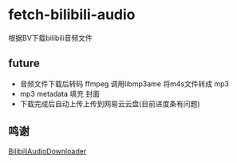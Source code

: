 # fetch-bilibili-audio
根据BV下载bilibili音频文件


## future
 - 音频文件下载后转码  ffmpeg 调用libmp3ame 将m4s文件转成 mp3
 - mp3 metadata 填充 封面
 - 下载完成后自动上传上传到网易云云盘(目前进度条有问题)


## 鸣谢
[BilibiliAudioDownloader](https://github.com/nuster1128/bilibiliAudioDownloader)